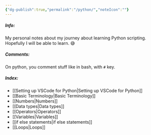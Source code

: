 ```yaml
---
{"dg-publish":true,"permalink":"/python/","noteIcon":""}
---
```


##### Info:
My personal notes about my journey about learning Python scripting. Hopefully I will be able to learn. 😅

##### Comments:
On python, you comment stuff like in bash, with `#` key.

##### Index:
- [[Setting up VSCode for Python\|Setting up VSCode for Python]]
- [[Basic Terminology\|Basic Terminology]]
- [[Numbers\|Numbers]]
- [[Data types\|Data types]]
- [[Operators\|Operators]]
- [[Variables\|Variables]]
- [[if else statements\|if else statements]]
- [[Loops\|Loops]]